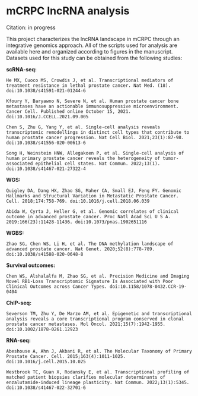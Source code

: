 # mCRPC lncRNA analysis

Citation: in progress

This project characterizes the lncRNA landscape in mCRPC through an integrative genomics approach. All of the scripts used for analysis are available here and organized according to figures in the manuscript. Datasets used for this study can be obtained from the following studies:

**scRNA-seq:**

    He MX, Cuoco MS, Crowdis J, et al. Transcriptional mediators of treatment resistance in lethal prostate cancer. Nat Med. (18). doi:10.1038/s41591-021-01244-6

    Kfoury Y, Baryawno N, Severe N, et al. Human prostate cancer bone metastases have an actionable immunosuppressive microenvironment. Cancer Cell. Published online October 15, 2021. doi:10.1016/J.CCELL.2021.09.005

    Chen S, Zhu G, Yang Y, et al. Single-cell analysis reveals transcriptomic remodellings in distinct cell types that contribute to human prostate cancer progression. Nat Cell Biol. 2021;23(1):87-98. doi:10.1038/s41556-020-00613-6

    Song H, Weinstein HNW, Allegakoen P, et al. Single-cell analysis of human primary prostate cancer reveals the heterogeneity of tumor-associated epithelial cell states. Nat Commun. 2022;13(1). doi:10.1038/s41467-021-27322-4

**WGS:**

    Quigley DA, Dang HX, Zhao SG, Maher CA, Small EJ, Feng FY. Genomic Hallmarks and Structural Variation in Metastatic Prostate Cancer. Cell. 2018;174:758-769. doi:10.1016/j.cell.2018.06.039

    Abida W, Cyrta J, Heller G, et al. Genomic correlates of clinical outcome in advanced prostate cancer. Proc Natl Acad Sci U S A. 2019;166(23):11428-11436. doi:10.1073/pnas.1902651116

**WGBS:**

    Zhao SG, Chen WS, Li H, et al. The DNA methylation landscape of advanced prostate cancer. Nat Genet. 2020;52(8):778-789. doi:10.1038/s41588-020-0648-8

**Survival outcomes:**

    Chen WS, Alshalalfa M, Zhao SG, et al. Precision Medicine and Imaging Novel RB1-Loss Transcriptomic Signature Is Associated with Poor Clinical Outcomes across Cancer Types. doi:10.1158/1078-0432.CCR-19-0404

**ChIP-seq:**

    Severson TM, Zhu Y, De Marzo AM, et al. Epigenetic and transcriptional analysis reveals a core transcriptional program conserved in clonal prostate cancer metastases. Mol Oncol. 2021;15(7):1942-1955. doi:10.1002/1878-0261.12923

**RNA-seq:**

    Abeshouse A, Ahn J, Akbani R, et al. The Molecular Taxonomy of Primary Prostate Cancer. Cell. 2015;163(4):1011-1025. doi:10.1016/j.cell.2015.10.025

    Westbrook TC, Guan X, Rodansky E, et al. Transcriptional profiling of matched patient biopsies clarifies molecular determinants of enzalutamide-induced lineage plasticity. Nat Commun. 2022;13(1):5345. doi:10.1038/s41467-022-32701-6